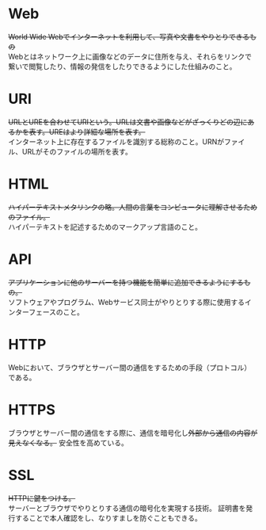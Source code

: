 # Web
~~World Wide Webでインターネットを利用して、写真や文書をやりとりできるもの~~  
Webとはネットワーク上に画像などのデータに住所を与え、それらをリンクで繋いで閲覧したり、情報の発信をしたりできるようにした仕組みのこと。

# URI
~~URLとUREを合わせてURIという。URLは文書や画像などがざっくりどの辺にあるかを表す。UREはより詳細な場所を表す。~~  
インターネット上に存在するファイルを識別する総称のこと。URNがファイル、URLがそのファイルの場所を表す。

# HTML
~~ハイパーテキストメタリンクの略。人間の言葉をコンピュータに理解させるためのファイル。~~  
ハイパーテキストを記述するためのマークアップ言語のこと。

# API
~~アプリケーションに他のサーバーを持つ機能を簡単に追加できるようにするもの。~~  
ソフトウェアやプログラム、Webサービス同士がやりとりする際に使用するインターフェースのこと。

# HTTP
Webにおいて、ブラウザとサーバー間の通信をするための手段（プロトコル）である。

# HTTPS
ブラウザとサーバー間の通信をする際に、通信を暗号化し~~外部から通信の内容が見えなくなる。~~ 安全性を高めている。

# SSL
~~HTTPに鍵をつける。~~  
サーバーとブラウザでやりとりする通信の暗号化を実現する技術。
証明書を発行することで本人確認をし、なりすましを防ぐこともできる。
